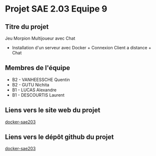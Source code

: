 # Projet SAE 2.03 Equipe 9

## Titre du projet
Jeu Morpion Multijoueur avec Chat

- Installation d'un serveur avec Docker + Connexion Client a distance + Chat

## Membres de l'équipe

- B2 - VANHEESSCHE Quentin
- B2 - GUTU Nichita
- B1 - LUCAS Alexandre
- B1 - DESCOURTIS Laurent

## Liens vers le site web du projet

[docker-sae203](https://ark4i.github.io/docker-sae203/)

## Liens vers le dépôt github du projet

[docker-sae203](https://github.com/Ark4i/docker-sae203)

